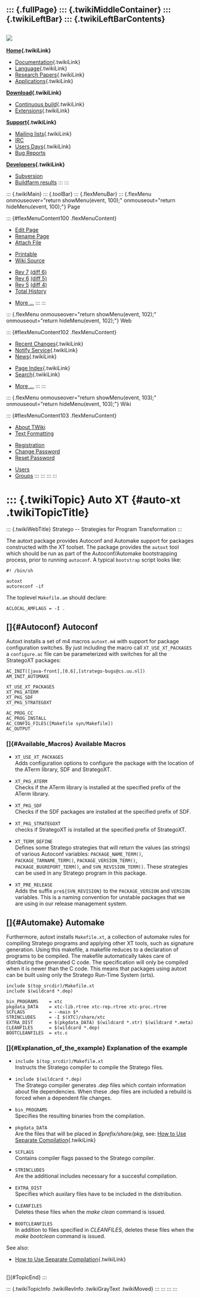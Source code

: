 ::: {.fullPage}
::: {.twikiMiddleContainer}
::: {.twikiLeftBar}
::: {.twikiLeftBarContents}
  ----------------------------------------------------------------------------------
  [![](../pub/Stratego/StrategoLogo/StrategoLogoTextlessWhite-100px.png)](WebHome)
  ----------------------------------------------------------------------------------

**[Home](WebHome){.twikiLink}**

-   [Documentation](StrategoDocumentation){.twikiLink}
-   [Language](StrategoLanguage){.twikiLink}
-   [Research Papers](StrategoPublications){.twikiLink}
-   [Applications](StrategoApplication){.twikiLink}

**[Download](StrategoDownload){.twikiLink}**

-   [Continuous build](ContinuousBuild){.twikiLink}
-   [Extensions](AdditionalPackageDownload){.twikiLink}

**[Support](StrategoSupport){.twikiLink}**

-   [Mailing lists](MailingList){.twikiLink}
-   [IRC](irc://irc.freenode.net/#stratego)
-   [Users Days](StrategoUsersDay){.twikiLink}
-   [Bug Reports](http://yellowgrass.org/project/StrategoXT)

**[Developers](StrategoDev){.twikiLink}**

-   [Subversion](https://svn.strategoxt.org/repos/StrategoXT/strategoxt/trunk)
-   [Buildfarm
    results](http://hydra.nixos.org/jobset/strategoxt/strategoxt-release/all)
:::
:::

::: {.twikiMain}
::: {.toolBar}
::: {.flexMenuBar}
::: {.flexMenu onmouseover="return showMenu(event, 100);" onmouseout="return hideMenu(event, 100);"}
Page

::: {#flexMenuContent100 .flexMenuContent}
-   [Edit
    Page](http://www.program-transformation.org/edit/Stratego/AutoXT?t=1536825555)
-   [Rename
    Page](http://www.program-transformation.org/rename/Stratego/AutoXT)
-   [Attach
    File](http://www.program-transformation.org/attach/Stratego/AutoXT)

<!-- -->

-   [Printable](http://www.program-transformation.org/view/Stratego/AutoXT?skin=print.pattern)
-   [Wiki
    Source](http://www.program-transformation.org/view/Stratego/AutoXT?skin=text&raw=on&contenttype=text/plain)

<!-- -->

-   [Rev
    7](http://www.program-transformation.org/view/Stratego/AutoXT?rev=1.7)
    [(diff 6)](http://www.program-transformation.org/rdiff/Stratego/AutoXT?rev1=1.7&rev2=1.6)
-   [Rev
    6](http://www.program-transformation.org/view/Stratego/AutoXT?rev=1.6)
    [(diff 5)](http://www.program-transformation.org/rdiff/Stratego/AutoXT?rev1=1.6&rev2=1.5)
-   [Rev
    5](http://www.program-transformation.org/view/Stratego/AutoXT?rev=1.5)
    [(diff 4)](http://www.program-transformation.org/rdiff/Stratego/AutoXT?rev1=1.5&rev2=1.4)
-   [Total
    History](http://www.program-transformation.org/rdiff/Stratego/AutoXT)

<!-- -->

-   [More
    \...](http://www.program-transformation.org/oops/Stratego/AutoXT?template=oopsmore&param1=1.7&param2=1.7)
:::
:::

::: {.flexMenu onmouseover="return showMenu(event, 102);" onmouseout="return hideMenu(event, 102);"}
Web

::: {#flexMenuContent102 .flexMenuContent}
-   [Recent Changes](WebChanges){.twikiLink}
-   [Notify Service](WebNotify){.twikiLink}
-   [News](WebNews){.twikiLink}

<!-- -->

-   [Page Index](WebIndex){.twikiLink}
-   [Search](WebSearch){.twikiLink}

<!-- -->

-   [More
    \...](http://www.program-transformation.org/oops/Stratego/AutoXT?template=oopsmore&param1=1.7&param2=1.7)
:::
:::

::: {.flexMenu onmouseover="return showMenu(event, 103);" onmouseout="return hideMenu(event, 103);"}
Wiki

::: {#flexMenuContent103 .flexMenuContent}
-   [About
    TWiki](http://www.program-transformation.org/view/TWiki/WebHome)
-   [Text
    Formatting](http://www.program-transformation.org/view/TWiki/TextFormattingRules)

<!-- -->

-   [Registration](http://www.program-transformation.org/view/TWiki/TWikiRegistration)
-   [Change
    Password](http://www.program-transformation.org/view/TWiki/ChangePassword)
-   [Reset
    Password](http://www.program-transformation.org/view/TWiki/ResetPassword)

<!-- -->

-   [Users](http://www.program-transformation.org/view/Main/TWikiUsers)
-   [Groups](http://www.program-transformation.org/view/Main/TWikiGroups)
:::
:::
:::
:::

::: {.twikiTopic}
Auto XT {#auto-xt .twikiTopicTitle}
=======

::: {.twikiWebTitle}
Stratego \-- Strategies for Program Transformation
:::

The autoxt package provides Autoconf and Automake support for packages
constructed with the XT toolset. The package provides the `autoxt` tool
which should be run as part of the Autoconf/Automake bootstrapping
process, prior to running `autoconf`. A typical `bootstrap` script looks
like:

    #! /bin/sh

    autoxt
    autoreconf -if

The toplevel `Makefile.am` should declare:

    ACLOCAL_AMFLAGS = -I .

[]{#Autoconf} Autoconf
----------------------

Autoxt installs a set of m4 macros `autoxt.m4` with support for package
configuration switches. By just including the macro call
`XT_USE_XT_PACKAGES` a `configure.ac` file can be parameterized with
switches for all the StrategoXT packages:

    AC_INIT([java-front],[0.6],[stratego-bugs@cs.uu.nl])
    AM_INIT_AUTOMAKE

    XT_USE_XT_PACKAGES
    XT_PKG_ATERM
    XT_PKG_SDF
    XT_PKG_STRATEGOXT

    AC_PROG_CC
    AC_PROG_INSTALL
    AC_CONFIG_FILES([Makefile syn/Makefile])
    AC_OUTPUT

### []{#Available_Macros} Available Macros

-   `XT_USE_XT_PACKAGES`\
    Adds configuration options to configure the package with the
    location of the ATerm library, SDF and StrategoXT.

<!-- -->

-   `XT_PKG_ATERM`\
    Checks if the ATerm library is installed at the specified prefix of
    the ATerm library.

<!-- -->

-   `XT_PKG_SDF`\
    Checks if the SDF packages are installed at the specified prefix of
    SDF.

<!-- -->

-   `XT_PKG_STRATEGOXT`\
    checks if StrategoXT is installed at the specified prefix of
    StrategoXT.

<!-- -->

-   `XT_TERM_DEFINE`\
    Defines some Stratego strategies that will return the values (as
    strings) of various Autoconf variables: `PACKAGE_NAME_TERM()`,
    `PACKAGE_TARNAME_TERM()`, `PACKAGE_VERSION_TERM()`,
    `PACKAGE_BUGREPORT_TERM()`, and `SVN_REVISION_TERM()`. These
    strategies can be used in any Stratego program in this package.

<!-- -->

-   `XT_PRE_RELEASE`\
    Adds the suffix `pre${SVN_REVISION}` to the `PACKAGE_VERSION` and
    `VERSION` variables. This is a naming convention for unstable
    packages that we are using in our release management system.

[]{#Automake} Automake
----------------------

Furthermore, autoxt installs `Makefile.xt`, a collection of automake
rules for compiling Stratego programs and applying other XT tools, such
as signature generation. Using this makefile, a makefile reduces to a
declaration of programs to be compiled. The makefile automatically takes
care of distributing the generated C code. The specification will only
be compiled when it is newer than the C code. This means that packages
using autoxt can be built using only the Stratego Run-Time System
(srts).

    include $(top_srcdir)/Makefile.xt
    include $(wildcard *.dep)

    bin_PROGRAMS    = xtc
    pkgdata_DATA    = xtc-lib.rtree xtc-rep.rtree xtc-proc.rtree
    SCFLAGS         = --main $*
    STRINCLUDES     = -I $(XTC)/share/xtc
    EXTRA_DIST      = $(pkgdata_DATA) $(wildcard *.str) $(wildcard *.meta)
    CLEANFILES      = $(wildcard *.dep)
    BOOTCLEANFILES  = xtc.c

### []{#Explanation_of_the_example} Explanation of the example

-   `include $(top_srcdir)/Makefile.xt`\
    Instructs the Stratego compiler to compile the Stratego files.

<!-- -->

-   `include $(wildcard *.dep)`\
    The Stratego compiler generates .dep files which contain information
    about file dependencies. When these .dep files are included a
    rebuild is forced when a dependent file changes.

<!-- -->

-   `bin_PROGRAMS`\
    Specifies the resulting binaries from the compilation.

<!-- -->

-   `pkgdata_DATA`\
    Are the files that will be placed in *\$prefix/share/pkg*, see: [How
    to Use Separate
    Compilation](HowToUseSeparateCompilation){.twikiLink}

<!-- -->

-   `SCFLAGS`\
    Contains compiler flags passed to the Stratego compiler.

<!-- -->

-   `STRINCLUDES`\
    Are the additional includes necessary for a succesful compilation.

<!-- -->

-   `EXTRA_DIST`\
    Specifies which auxilary files have to be included in the
    distribution.

<!-- -->

-   `CLEANFILES`\
    Deletes these files when the *make clean* command is issued.

<!-- -->

-   `BOOTCLEANFILES`\
    In addition to files specified in *CLEANFILES*, deletes these files
    when the *make bootclean* command is issued.

See also:

-   [How to Use Separate
    Compilation](HowToUseSeparateCompilation){.twikiLink}

\
[]{#TopicEnd}
:::

::: {.twikiTopicInfo .twikiRevInfo .twikiGrayText .twikiMoved}
:::
:::
:::
:::
